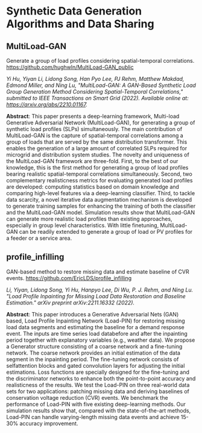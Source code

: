 # Synthetic Data Generation Algorithms and Data Sharing

## MultiLoad-GAN
Generate a group of load profiles considering spatial-temporal correlations. https://github.com/hughwln/MultiLoad-GAN_public

_Yi Hu,  Yiyan Li, Lidong Song, Han Pyo Lee, PJ Rehm, Matthew Makdad, Edmond Miller, and Ning Lu, "MultiLoad-GAN: A GAN-Based Synthetic Load Group Generation Method Considering Spatial-Temporal Correlations," submitted to IEEE Transactions on Smart Grid (2022). Available online at: https://arxiv.org/abs/2210.01167._

**Abstract**: This paper presents a deep-learning framework, Multi-load Generative Adversarial Network (MultiLoad-GAN), for generating a group of synthetic load profiles (SLPs) simultaneously. The main contribution of MultiLoad-GAN is the capture of spatial-temporal correlations among a group of loads that are served by the same distribution transformer. This enables the generation of a large amount of correlated SLPs required for microgrid and distribution system studies. The novelty and uniqueness of the MultiLoad-GAN framework are three-fold. First, to the best of our knowledge, this is the first method for generating a group of load profiles bearing realistic spatial-temporal correlations simultaneously. Second, two complementary realisticness metrics for evaluating generated load profiles are developed: computing statistics based on domain knowledge and comparing high-level features via a deep-learning classifier. Third, to tackle data scarcity, a novel iterative data augmentation mechanism is developed to generate training samples for enhancing the training of both the classifier and the MultiLoad-GAN model. Simulation results show that MultiLoad-GAN can generate more realistic load profiles than existing approaches, especially in group level characteristics.  With little finetuning, MultiLoad-GAN can be readily extended to generate a group of load or PV profiles for a feeder or a service area.

## profile_infilling
GAN-based method to restore missing data and estimate baseline of CVR events. https://github.com/EricLDS/profile_infilling

_Li, Yiyan, Lidong Song, Yi Hu, Hanpyo Lee, Di Wu, P. J. Rehm, and Ning Lu. "Load Profile Inpainting for Missing Load Data Restoration and Baseline Estimation." arXiv preprint arXiv:2211.16332 (2022)._

**Abstract**: This paper introduces a Generative Adversarial Nets (GAN) based, Load Profile Inpainting Network (Load-PIN) for restoring missing load data segments and estimating the baseline for a demand response event. The inputs are time series load databefore and after the inpainting period together with explanatory variables (e.g., weather data). We propose a Generator structure consisting of a coarse network and a fine-tuning network. The coarse network provides an initial estimation of the data segment in the inpainting period. The fine-tuning network consists of selfattention blocks and gated convolution layers for adjusting the initial estimations. Loss functions are specially designed for the fine-tuning and the discriminator networks to enhance both the point-to-point accuracy and realisticness of the results. We test the Load-PIN on three real-world data sets for two applications: patching missing data and deriving baselines of conservation voltage reduction (CVR) events. We benchmark the performance of Load-PIN with five existing deep-learning methods. Our simulation results show that, compared with the state-of-the-art methods, Load-PIN can handle varying-length missing data events and achieve 15-30% accuracy improvement.
